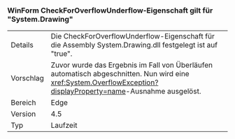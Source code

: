 ### <a name="winforms-checkforoverflowunderflow-property-is-now-true-for-systemdrawing"></a>WinForm CheckForOverflowUnderflow-Eigenschaft gilt für "System.Drawing"

|   |   |
|---|---|
|Details|Die CheckForOverflowUnderflow-Eigenschaft für die Assembly System.Drawing.dll festgelegt ist auf "true".|
|Vorschlag|Zuvor wurde das Ergebnis im Fall von Überläufen automatisch abgeschnitten. Nun wird eine <xref:System.OverflowException?displayProperty=name>-Ausnahme ausgelöst.|
|Bereich|Edge|
|Version|4.5|
|Typ|Laufzeit|

